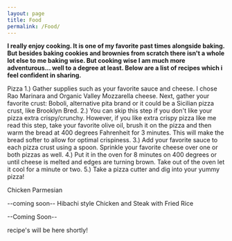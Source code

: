 ```yaml
---
layout: page
title: Food
permalink: /Food/
---
```



<b> I really enjoy cooking. It is one of my favorite past times alongside baking. But besides baking cookies and brownies from scratch there isn't a whole lot else to me baking wise. But cooking wise I am much more adventurous... well to a degree at least. Below are a list of recipes which i feel confident in sharing. </b>

Pizza
1.) Gather supplies such as your favorite sauce and cheese. I chose Rao Marinara and Organic Valley Mozzarella cheese. Next, gather your favorite crust:  Boboli, alternative pita brand or it could be a Sicilian pizza crust, like Brooklyn Bred.
2.) You can skip this step if you don't like your pizza extra crispy/crunchy. However, if you like extra crispy pizza like me read this step, take your favorite olive oil, brush it on the pizza and then warm the bread at 400 degrees Fahrenheit for 3 minutes. This will make the bread softer to allow for optimal crispiness.
3.) Add your favorite sauce to each pizza crust using a spoon. Sprinkle your favorite cheese over one or both pizzas as well. 
4.) Put it in the oven for 8 minutes on 400 degrees or until cheese is melted and edges are turning brown. Take out of the oven let it cool for a minute or two.
5.) Take a pizza cutter and dig into your yummy pizza!

Chicken Parmesian

--coming soon--
Hibachi style Chicken and Steak with Fried Rice

--Coming Soon--

recipe's will be here shortly!
